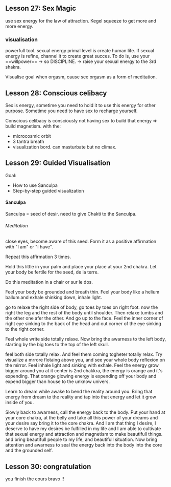 ## Lesson 27: Sex Magic
use sex energy for the law of attraction. 
Kegel squeeze to get more and more energy.

### visualisation
powerfull tool. 
sexual energy primal level is create human life.
If sexual energy is refine, channel it to create great succes. 
To do is, use your ==willpower== -> so DISCIPLINE. 
-> raise your sexual energy to the 3rd shakra. 

Visualise goal when orgasm, cause see orgasm as a form of meditation.

## Lesson 28: Conscious celibacy
Sex is energy, sometime you need to hold it to use this energy for other purpose. Sometime you need to have sex to recharge yourself. 


Conscious celibacy is consciously not having sex to build that energy => build magnetism.
with the: 
- microcosmic orbit 
- 3 tantra breath
- visualization bord.
can masturbate but no climax.


## Lesson 29: Guided Visualisation
Goal: 
-   How to use Sanculpa
-   Step-by-step guided visualization

#### Sanculpa
Sanculpa = seed of desir. 
need to give Chakti to the Sanculpa. 
###### Meditation
close eyes, become aware of this seed. Form it as a positive affirmation with "I am" or "I have". 

Repeat this affirmation 3 times. 

Hold this little in your palm and place your place at your 2nd chakra. 
Let your body be  fertile for the seed, de la terre. 

Do this meditation in a chair or sur le dos. 

Feel your body be grounded and breath thin. Feel your body like a helium ballum and exhale shinking down, inhale light.

go to relaxe the right side of body, go toes by toes on right foot.
now the right the leg and the rest of the body until shoulder. Then relaxe tumbs and the other one afer the other. And go up to the face. Feel the inner corner of right eye sinking to the back of the head and out corner of the eye sinking to the right corner. 

Feel whole write side totally relaxe. 
Now bring the awarness to the left body, starting by the big toes to the top of the left skull. 

feel both side totally relax. And feel them coming togheter totally relax. 
Try visualize a mrrore flotaing above you, and see your whole body reflexion on the mirror. 
Feel inhale light and sinking with exhale. 
Feel the energy grow bigger around you at it center is 2nd chakkra, the energy is orange and it's expending. That orange glowing energy is expending off your body and expend bigger than house to the unknow univers. 

Learn to dream while awake to bend the reality around you.
Bring that energy from dream to the reality and tap into that energy and let it grow inside of you. 

Slowly back to awarness, call the energy back to the body.
Put your hand at your core chakra, at the belly and take all this power of your dreams and your desire say bring it to the core chakra. And I am that thing I desire, I deserve to have my desires be fulfilled in my life and I am able to cultivate that sexual energy and attraction and magnetism to make beautifull things. and bring beautifull people to my life, and beautifull situation. 
Now bring attention and awarness to seal the energy back into the body into the core and the grounded self.


## Lesson 30: congratulation
you finish the cours bravo !!
